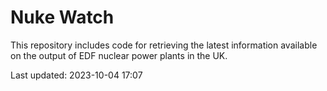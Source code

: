 # Nuke Watch

This repository includes code for retrieving the latest information available on the output of EDF nuclear power plants in the UK.

Last updated: 2023-10-04 17:07